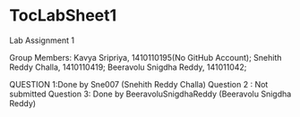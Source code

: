# TocLabSheet1
Lab Assignment 1

Group Members:
Kavya Sripriya, 1410110195(No GitHub Account);
Snehith Reddy Challa, 1410110419;
Beeravolu Snigdha Reddy, 141011042;

QUESTION 1:Done by Sne007  (Snehith Reddy Challa)
Question 2 : Not submitted
Question 3: Done by BeeravoluSnigdhaReddy (Beeravolu Snigdha Reddy)


